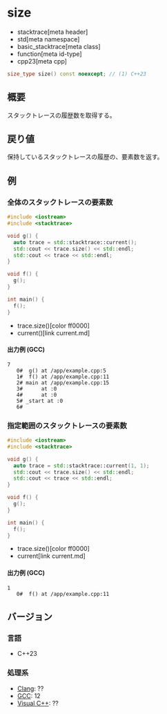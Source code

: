 # size
* stacktrace[meta header]
* std[meta namespace]
* basic_stacktrace[meta class]
* function[meta id-type]
* cpp23[meta cpp]

```cpp
size_type size() const noexcept; // (1) C++23
```

## 概要
スタックトレースの履歴数を取得する。


## 戻り値
保持しているスタックトレースの履歴の、要素数を返す。


## 例
### 全体のスタックトレースの要素数
```cpp example
#include <iostream>
#include <stacktrace>

void g() {
  auto trace = std::stacktrace::current();
  std::cout << trace.size() << std::endl;
  std::cout << trace << std::endl;
}

void f() {
  g();
}

int main() {
  f();
}
```
* trace.size()[color ff0000]
* current()[link current.md]

#### 出力例 (GCC)
```
7
   0#  g() at /app/example.cpp:5
   1#  f() at /app/example.cpp:11
   2# main at /app/example.cpp:15
   3#      at :0
   4#      at :0
   5# _start at :0
   6# 
```


### 指定範囲のスタックトレースの要素数
```cpp example
#include <iostream>
#include <stacktrace>

void g() {
  auto trace = std::stacktrace::current(1, 1);
  std::cout << trace.size() << std::endl;
  std::cout << trace << std::endl;
}

void f() {
  g();
}

int main() {
  f();
}
```
* trace.size()[color ff0000]
* current[link current.md]

#### 出力例 (GCC)
```
1
   0#  f() at /app/example.cpp:11
```


## バージョン
### 言語
- C++23

### 処理系
- [Clang](/implementation.md#clang): ??
- [GCC](/implementation.md#gcc): 12
- [Visual C++](/implementation.md#visual_cpp): ??

